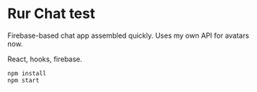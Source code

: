 # Rur Chat test

Firebase-based chat app assembled quickly. Uses my own API for avatars now.

React, hooks, firebase.

```
npm install
npm start
```
